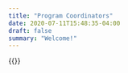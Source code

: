 ```yaml
---
title: "Program Coordinators"
date: 2020-07-11T15:48:35-04:00
draft: false
summary: "Welcome!"
---
```


{{<staff>}}
